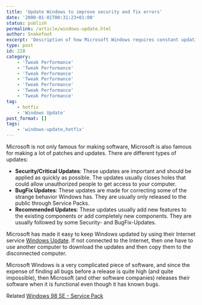 ```yaml
---
title: 'Update Windows to improve security and fix errors'
date: '2000-01-01T00:31:23+01:00'
status: publish
permalink: /article/windows-update.html
author: Snakefoot
excerpt: 'Description of how Microsoft Windows requires constant updating to get the best performance.'
type: post
id: 228
category:
    - 'Tweak Performance'
    - 'Tweak Performance'
    - 'Tweak Performance'
    - 'Tweak Performance'
    - 'Tweak Performance'
    - 'Tweak Performance'
    - 'Tweak Performance'
tag:
    - hotfix
    - 'Windows Update'
post_format: []
tags:
    - 'windows-update,hotfix'
---
```

Microsoft is not only famous for making software, Microsoft is also famous for making a lot of patches and updates. There are different types of updates:

- **Security/Critical Updates**: These updates are important and should be applied as quickly as possible. The updates usually closes holes that could allow unauthorized people to get access to your computer.
- **BugFix Updates**: These updates are made for correcting some of the strange behavior Windows has. They are usually only released to the public through Service Packs.
- **Recommended Updates**: These updates usually add new features to the existing components or add completely new components. They are usually followed by some Security- and BugFix-Updates.
 
 Microsoft has made it easy to keep Windows updated by using their Internet service [Windows Update](http://windowsupdate.microsoft.com/). If not connected to the Internet, then one have to use another computer to download the updates and then copy them to the disconnected computer.  
  
 Microsoft Windows is a very complicated piece of software, and since the expense of finding all bugs before a release is quite high (and quite impossible), then Microsoft (and other software companies) releases their software when it is functional even though it has known bugs.  
  
 Related [Windows 98 SE - Service Pack](/article/win98-service-pack.html)  
